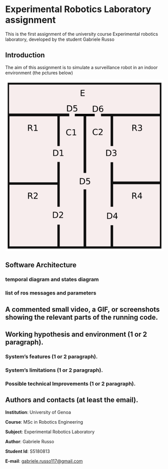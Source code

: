 # Experimental Robotics Laboratory assignment 
This is the first assignment of the university course Experimental robotics laboratory, developed by the student Gabriele Russo

## Introduction
The aim of this assignment is to simulate a surveillance robot in an indoor environment (the pctures below)

![Assignment environment](https://github.com/GabrieleRusso11/exproblab_assignment1_russo_gabriele/blob/main/media/assignment_map.png)

## Software Architecture
### temporal diagram and states diagram
### list of ros messages and parameters

## A commented small video, a GIF, or screenshots showing the relevant parts of the running code.

## Working hypothesis and environment (1 or 2 paragraph).
### System’s features (1 or 2 paragraph).
### System’s limitations (1 or 2 paragraph).
### Possible technical Improvements (1 or 2 paragraph).

## Authors and contacts (at least the email).

**Institution**: University of Genoa

**Course**: MSc in Robotics Engineering

**Subject**: Experimental Robotics Laboratory

**Author**: Gabriele Russo

**Student Id**: S5180813

**E-mail**: gabriele.russo117@gmail.com